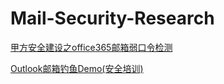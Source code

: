 # Mail-Security-Research

[甲方安全建设之office365邮箱弱口令检测](Outlook/brute/README.md)

[Outlook邮箱钓鱼Demo(安全培训)](Outlook/fish/README.md)
